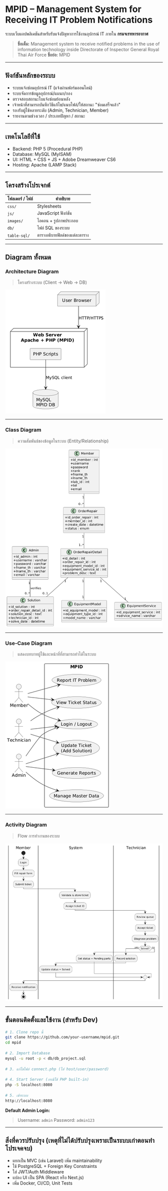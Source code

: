 
# MPID – Management System for Receiving IT Problem Notifications

ระบบเว็บแอปพลิเคชันสำหรับรับแจ้งปัญหาการใช้งานอุปกรณ์ IT ภายใน **กรมจเรทหารอากาศ**

> **ชื่อเต็ม:** Management system to receive notified problems in the use of information technology inside Directorate of Inspector General Royal Thai Air Force
> **ชื่อย่อ:** MPID

---

## ฟังก์ชันหลักของระบบ

- ระบบแจ้งซ่อมอุปกรณ์ IT (แจ้งผ่านฟอร์มออนไลน์)
- ระบบจัดการข้อมูลอุปกรณ์/แผนก/กอง
- ตรวจสอบสถานะใบแจ้งซ่อมย้อนหลัง
- เจ้าหน้าที่สามารถบันทึกวิธีแก้ไข/แนบไฟล์/ให้สถานะ "ซ่อมเสร็จแล้ว"
- รองรับผู้ใช้หลายระดับ (Admin, Technician, Member)
- รายงานตามช่วงเวลา / ประเภทปัญหา / สถานะ

---

## เทคโนโลยีที่ใช้

- Backend: PHP 5 (Procedural PHP)
- Database: MySQL (MyISAM)
- UI: HTML + CSS + JS + Adobe Dreamweaver CS6
- Hosting: Apache (LAMP Stack)

---

## โครงสร้างโปรเจกต์

| โฟลเดอร์ / ไฟล์ | คำอธิบาย |
|------------------|-----------|
| `css/`           | Stylesheets |
| `js/`            | JavaScript ฟังก์ชัน |
| `images/`        | ไอคอน + รูปภาพประกอบ |
| `db/`            | ไฟล์ SQL ของระบบ |
| `table-sql/`     | ตารางอธิบายฟิลด์ของแต่ละตาราง |

---

## Diagram ทั้งหมด

### Architecture Diagram
> โครงสร้างระบบ (Client → Web → DB)

![Architecture Diagram](./Architecture-Diagram.png)

---

### Class Diagram
> ความสัมพันธ์ของข้อมูลในระบบ (Entity/Relationship)

![Class Diagram](./Class-Diagram.png)

---

### Use-Case Diagram
> แสดงบทบาทผู้ใช้และหน้าที่ที่สามารถทำได้ในระบบ

![Use Case Diagram](./Use-Case-Diagram.png)

---

### Activity Diagram
> Flow การทำงานของระบบ

![Activity Diagram](./Activity-Diagram.png)

---

## ขั้นตอนติดตั้งและใช้งาน (สำหรับ Dev)

```bash
# 1. Clone repo นี้
git clone https://github.com/your-username/mpid.git
cd mpid

# 2. Import Database
mysql -u root -p < db/db_project.sql

# 3. แก้ไขไฟล์ connect.php (ใส่ host/user/password)

# 4. Start Server (กรณีใช้ PHP built-in)
php -S localhost:8080

# 5. เข้าระบบ
http://localhost:8080
```

**Default Admin Login:**
> Username: `admin`
> Password: `admin123`

---

## สิ่งที่ควรปรับปรุง (เหตุที่ไม่ได้ปรับปรุงเพราะเป็นระบบเก่าตอนทำโปรเจคจบ)

- แยกเป็น MVC (เช่น Laravel) เพิ่ม maintainability
- ใช้ PostgreSQL + Foreign Key Constraints
- ใส่ JWT/Auth Middleware
- แปลง UI เป็น SPA (React หรือ Next.js)
- เพิ่ม Docker, CI/CD, Unit Tests
